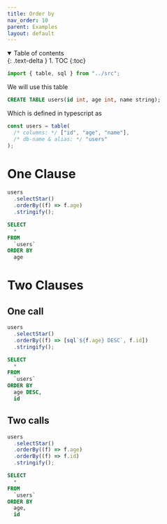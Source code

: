 ```yaml
---
title: Order by
nav_order: 10
parent: Examples
layout: default
---
```


<details open markdown="block">
  <summary>
    Table of contents
  </summary>
  {: .text-delta }
1. TOC
{:toc}
</details>

```ts
import { table, sql } from "../src";
```

We will use this table

```sql
CREATE TABLE users(id int, age int, name string);
```

Which is defined in typescript as

```ts
const users = table(
  /* columns: */ ["id", "age", "name"],
  /* db-name & alias: */ "users"
);
```

# One Clause

```ts
users
  .selectStar()
  .orderBy((f) => f.age)
  .stringify();
```

```sql
SELECT
  *
FROM
  `users`
ORDER BY
  age
```

# Two Clauses

## One call

```ts
users
  .selectStar()
  .orderBy((f) => [sql`${f.age} DESC`, f.id])
  .stringify();
```

```sql
SELECT
  *
FROM
  `users`
ORDER BY
  age DESC,
  id
```

## Two calls

```ts
users
  .selectStar()
  .orderBy((f) => f.age)
  .orderBy((f) => f.id)
  .stringify();
```

```sql
SELECT
  *
FROM
  `users`
ORDER BY
  age,
  id
```
